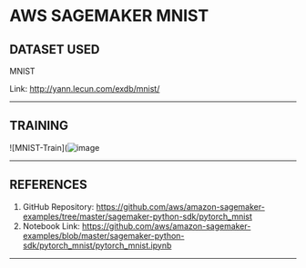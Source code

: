 # AWS SAGEMAKER MNIST

## DATASET USED

MNIST

Link: <http://yann.lecun.com/exdb/mnist/>

---

## TRAINING

![MNIST-Train](![image](https://user-images.githubusercontent.com/15984084/151658159-5cbf59f6-b5e4-474d-acf1-a265a15aa5c5.png)

---

## REFERENCES

1. GitHub Repository: <https://github.com/aws/amazon-sagemaker-examples/tree/master/sagemaker-python-sdk/pytorch_mnist>
2. Notebook Link: <https://github.com/aws/amazon-sagemaker-examples/blob/master/sagemaker-python-sdk/pytorch_mnist/pytorch_mnist.ipynb>

---
